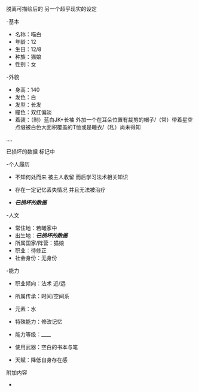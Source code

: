 脱离可描绘后的 另一个超乎现实的设定

-基本

* 名称：喵白
* 年龄：12
* 生日：12/8
* 种族：猫娘
* 性别：女

-外貌

* 身高：140
* 发色：白
* 发型：长发
* 瞳色：双红偏淡
* 着装：（制）蓝白JK+长袖 外加一个在耳朵位置有裁剪的帽子/（常）带着星空点缀被白色大面积覆盖的T恤或是睡衣/（私）尚未得知

....

已损坏的数据 标记中

-个人履历

* 不知何处而来 被主人收留 而后学习法术相关知识
* 存在一定记忆丢失情况 并且无法被治疗

* ***~~已损坏的数据~~***

-人文

* 常住地：若曦家中
* 出生地：***~~已损坏的数据~~***
* 所属国家/阵营：猫娘
* 职业：待修正
* 社会身份：无身份

-能力

* 职业倾向：法术 近/远

* 所属传承：时间/空间系
* 元素：水
* 特殊能力：修改记忆
* 能力等级：____
* 使用武器：空白的书本与笔
* 天赋：降低自身存在感

附加内容

* 